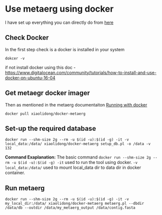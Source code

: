 # Use metaerg using docker

I have set up everything you can directly do from [here]()

## Check Docker
In the first step check is a docker is installed in your system 
```
dokcer -v
```

if not install docker using this doc - https://www.digitalocean.com/community/tutorials/how-to-install-and-use-docker-on-ubuntu-16-04

## Get metaegr docker imager
Then as mentioned in the metaerg documentaiton [Running with docker](https://github.com/xiaoli-dong/metaerg#running-with-docker)
```
docker pull xiaolidong/docker-metaerg
```

## Set-up the required database
```
docker run --shm-size 2g --rm -u $(id -u):$(id -g) -it -v local_data:/data/ xiaolidong/docker-metaerg setup_db.pl -o /data -v 132
```
**Command Exaplanation:** The basic command `docker run --shm-size 2g --rm -u $(id -u):$(id -g) -it` used to run the tool using docker. `-v local_data:/data/` used to mount local_data dir to data dir in docker container.

## Run metaerg
```
docker run --shm-size 2g --rm -u $(id -u):$(id -g) -it -v my_local_dir:/data/ xiaolidong/docker-metaerg metaerg.pl --dbdir /data/db --outdir /data/my_metaerg_output /data/contig.fasta
```